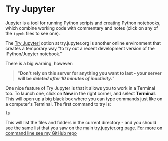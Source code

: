 # Try Jupyter

[Jupyter](http://jupyter.org/) is a tool for running Python scripts and creating Python notebooks, which combine working code with commentary and notes (click on any of the `ipynb` files to see one).

The [Try Jupyter!](https://try.jupyter.org/) option at try.jupyter.org is another online environment that creates a temporary way "to try out a recent development version of the IPython/Jupyter notebook."

There is a big warning, however: 

> "**Don't rely on this server for anything you want to last - your server will be *deleted after 10 minutes of inactivity*.**"

One nice feature of Try Jupyter is that it allows you to work in a Terminal too. To launch one, click on **New** in the right corner, and select **Terminal**. This will open up a big black box where you can type commands just like on a computer's Terminal. The first command to try is: 

`ls`

This will list the files and folders in the current directory - and you should see the same list that you saw on the main try.jupyter.org page. [For more on command line see my GitHub repo](https://github.com/paulbradshaw/commandline)
